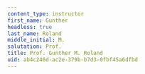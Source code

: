 ```yaml
---
content_type: instructor
first_name: Gunther
headless: true
last_name: Roland
middle_initial: M.
salutation: Prof.
title: Prof. Gunther M. Roland
uid: ab4c246d-ac2e-379b-b7d3-0fbf45a6dfbd
---
```

